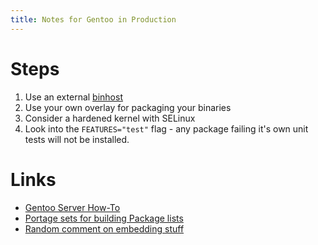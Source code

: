 ```yaml
---
title: Notes for Gentoo in Production
---
```


# Steps

1. Use an external [binhost](https://wiki.gentoo.org/wiki/Binary_package_guide)
1. Use your own overlay for packaging your binaries
1. Consider a hardened kernel with SELinux
1. Look into the `FEATURES="test"` flag - any package failing it's own unit
   tests will not be installed.

# Links

* [Gentoo Server How-To](https://github.com/rkruk/gentoo-server-setup)
* [Portage sets for building Package lists](https://wiki.gentoo.org/wiki//etc/portage/sets)
* [Random comment on embedding
  stuff](https://old.reddit.com/r/linux/comments/1iw5b6/til_google_chrome_os_core_is_a_gentoo/cb8pix8/)
